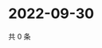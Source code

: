 # 2022-09-30

共 0 条

<!-- BEGIN WEIBO -->
<!-- 最后更新时间 Fri Sep 30 2022 07:24:00 GMT+0800 (China Standard Time) -->

<!-- END WEIBO -->
